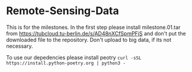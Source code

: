# Remote-Sensing-Data
This is for the milestones. In the first step please install milestone.01.tar from https://tubcloud.tu-berlin.de/s/AD48nXCfSpmPFjS and don't put the downloaded file to the repository. Don't upload to big data, if its not necessary. 

To use our depedencies please install peotry
```curl -sSL https://install.python-poetry.org | python3 -```

